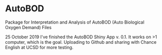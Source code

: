 # AutoBOD
Package for Interpretation and Analysis of AutoBOD (Auto Biological Oxygen Demand) Files

25 October 2019
I've finished the AutoBOD Shiny App v. 0.1. It works on >1 computer, which is the goal. Uploading to Github and sharing with Chance English at UCSD for more testing. 



